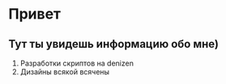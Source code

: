 # Привет

## Тут ты увидешь информацию обо мне)
1. Разработки скриптов на denizen
2. Дизайны всякой всячены
